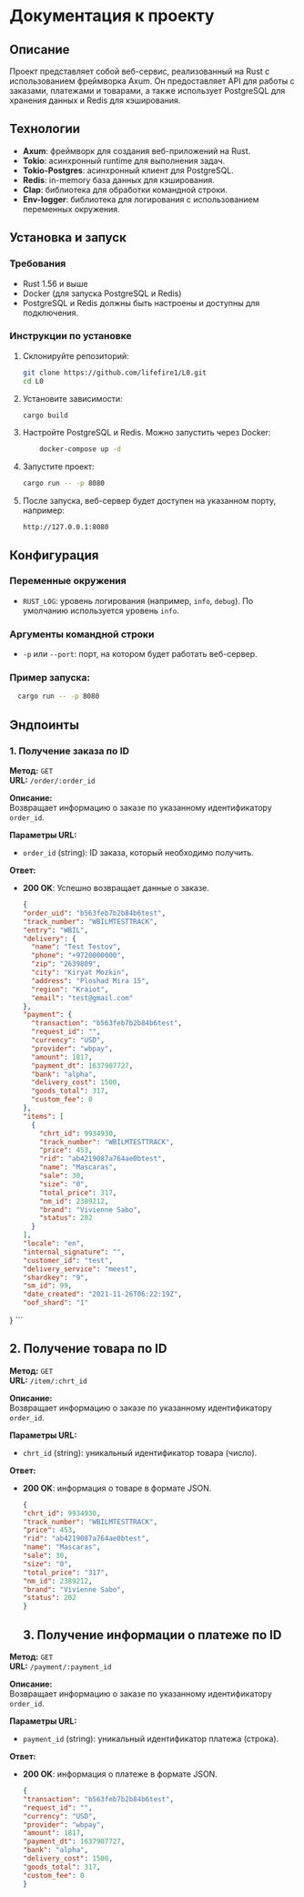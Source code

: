 # Документация к проекту

## Описание
Проект представляет собой веб-сервис, реализованный на Rust с использованием фреймворка Axum. Он предоставляет API для работы с заказами, платежами и товарами, а также использует PostgreSQL для хранения данных и Redis для кэширования.

## Технологии
- **Axum**: фреймворк для создания веб-приложений на Rust.
- **Tokio**: асинхронный runtime для выполнения задач.
- **Tokio-Postgres**: асинхронный клиент для PostgreSQL.
- **Redis**: in-memory база данных для кэширования.
- **Clap**: библиотека для обработки командной строки.
- **Env-logger**: библиотека для логирования с использованием переменных окружения.

## Установка и запуск

### Требования
- Rust 1.56 и выше
- Docker (для запуска PostgreSQL и Redis)
- PostgreSQL и Redis должны быть настроены и доступны для подключения.

### Инструкции по установке

1. Склонируйте репозиторий:
   ```bash
   git clone https://github.com/lifefire1/L0.git
   cd L0
   ```
2. Установите зависимости:
   ```bash
   cargo build
   ```
3. Настройте PostgreSQL и Redis. Можно запустить через Docker:
    ```bash
        docker-compose up -d
    ```
4. Запустите проект:
   ```bash
   cargo run -- -p 8080
    ```

5. После запуска, веб-сервер будет доступен на указанном порту, например:

    ```
   http://127.0.0.1:8080
   ```


## Конфигурация

### Переменные окружения
- `RUST_LOG`: уровень логирования (например, `info`, `debug`). По умолчанию используется уровень `info`.

### Аргументы командной строки
- `-p` или `--port`: порт, на котором будет работать веб-сервер.

### Пример запуска:

```bash
  cargo run -- -p 8080
```

## Эндпоинты

### 1. Получение заказа по ID

**Метод:** `GET`  
**URL:** `/order/:order_id`

**Описание:**  
Возвращает информацию о заказе по указанному идентификатору `order_id`.

**Параметры URL:**
- `order_id` (string): ID заказа, который необходимо получить.

**Ответ:**
- **200 OK**: Успешно возвращает данные о заказе.
  ```json
  {
  "order_uid": "b563feb7b2b84b6test",
  "track_number": "WBILMTESTTRACK",
  "entry": "WBIL",
  "delivery": {
    "name": "Test Testov",
    "phone": "+9720000000",
    "zip": "2639809",
    "city": "Kiryat Mozkin",
    "address": "Ploshad Mira 15",
    "region": "Kraiot",
    "email": "test@gmail.com"
  },
  "payment": {
    "transaction": "b563feb7b2b84b6test",
    "request_id": "",
    "currency": "USD",
    "provider": "wbpay",
    "amount": 1817,
    "payment_dt": 1637907727,
    "bank": "alpha",
    "delivery_cost": 1500,
    "goods_total": 317,
    "custom_fee": 0
  },
  "items": [
    {
      "chrt_id": 9934930,
      "track_number": "WBILMTESTTRACK",
      "price": 453,
      "rid": "ab4219087a764ae0btest",
      "name": "Mascaras",
      "sale": 30,
      "size": "0",
      "total_price": 317,
      "nm_id": 2389212,
      "brand": "Vivienne Sabo",
      "status": 202
    }
  ],
  "locale": "en",
  "internal_signature": "",
  "customer_id": "test",
  "delivery_service": "meest",
  "shardkey": "9",
  "sm_id": 99,
  "date_created": "2021-11-26T06:22:19Z",
  "oof_shard": "1"
}
    ```

## 2. Получение товара по ID
**Метод:** `GET`  
**URL:** `/item/:chrt_id`

**Описание:**  
Возвращает информацию о заказе по указанному идентификатору `order_id`.

**Параметры URL:**
- `chrt_id` (string): уникальный идентификатор товара (число).

**Ответ:**
- **200 OK**: информация о товаре в формате JSON.
  ```json
  {
  "chrt_id": 9934930,
  "track_number": "WBILMTESTTRACK",
  "price": 453,
  "rid": "ab4219087a764ae0btest",
  "name": "Mascaras",
  "sale": 30,
  "size": "0",
  "total_price": "317",
  "nm_id": 2389212,
  "brand": "Vivienne Sabo",
  "status": 202
  } 
    ```
  ## 3. Получение информации о платеже по ID
**Метод:** `GET`  
**URL:** `/payment/:payment_id`

**Описание:**  
Возвращает информацию о заказе по указанному идентификатору `order_id`.

**Параметры URL:**
- `payment_id` (string): уникальный идентификатор платежа (строка).

**Ответ:**
- **200 OK**: информация о платеже в формате JSON.
  ```json
  {
  "transaction": "b563feb7b2b84b6test",
  "request_id": "",
  "currency": "USD",
  "provider": "wbpay",
  "amount": 1817,
  "payment_dt": 1637907727,
  "bank": "alpha",
  "delivery_cost": 1500,
  "goods_total": 317,
  "custom_fee": 0
  }
    ```